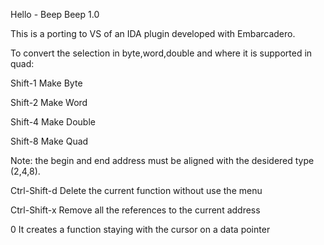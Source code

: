 Hello - Beep Beep 1.0

This is a porting to VS of an IDA plugin developed with Embarcadero.

To convert the selection in byte,word,double and where it is supported in quad:

Shift-1 Make Byte 

Shift-2 Make Word

Shift-4 Make Double 

Shift-8 Make Quad 


Note: the begin and end address must be aligned with the desidered type (2,4,8).


Ctrl-Shift-d  Delete the current function without use the menu

Ctrl-Shift-x  Remove all the references to the current address

0             It creates a function staying with the cursor on a data pointer

